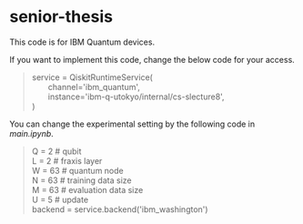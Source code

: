 # senior-thesis

This code is for IBM Quantum devices. 

If you want to implement this code, change the below code for your access.

> service = QiskitRuntimeService(<br>
&emsp;&emsp;channel='ibm_quantum',<br>
&emsp;&emsp;instance='ibm-q-utokyo/internal/cs-slecture8',<br>
)

You can change the experimental setting by the following code in *main.ipynb*.

> Q = 2 # qubit<br>
L = 2 # fraxis layer<br>
W = 63 # quantum node<br>
N = 63 # training data size<br>
M = 63 # evaluation data size<br>
U = 5 # update <br>
backend = service.backend('ibm_washington')
